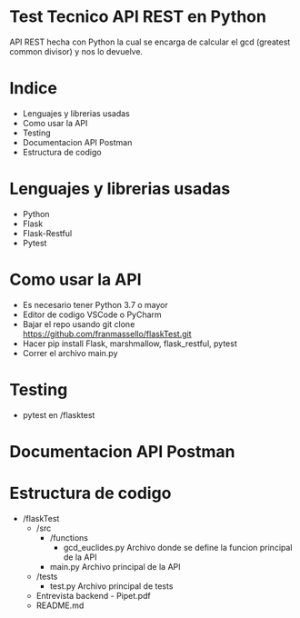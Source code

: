 # Test Tecnico API REST en Python
API REST hecha con Python la cual se encarga de calcular el gcd (greatest common divisor) y nos lo devuelve.

# Indice
- Lenguajes y librerias usadas
- Como usar la API
- Testing
- Documentacion API Postman
- Estructura de codigo

# Lenguajes y librerias usadas
- Python
- Flask
- Flask-Restful
- Pytest

# Como usar la API
- Es necesario tener Python 3.7 o mayor
- Editor de codigo VSCode o PyCharm 
- Bajar el repo usando git clone https://github.com/franmassello/flaskTest.git
- Hacer pip install Flask, marshmallow, flask_restful, pytest
- Correr el archivo main.py

# Testing
- pytest en /flasktest


# Documentacion API Postman
# Estructura de codigo
- /flaskTest
  - /src
    - /functions
      - gcd_euclides.py Archivo donde se define la funcion principal de la API
    - main.py Archivo principal de la API
  - /tests
    - test.py Archivo principal de tests
  - Entrevista backend - Pipet.pdf
  - README.md
